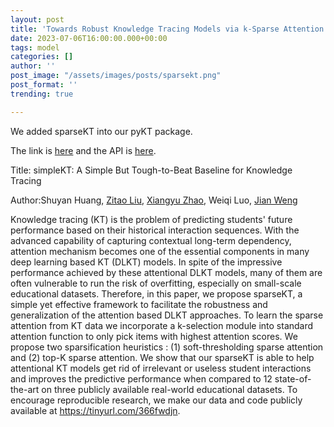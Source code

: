 ```yaml
---
layout: post
title: 'Towards Robust Knowledge Tracing Models via k-Sparse Attention'
date: 2023-07-06T16:00:00.000+00:00
tags: model
categories: []
author: ''
post_image: "/assets/images/posts/sparsekt.png"
post_format: ''
trending: true

---
```

We added sparseKT into our pyKT package.

The link is [here](https://pykt-toolkit.readthedocs.io/en/latest/models.html#sparsekt) and the API is [here](https://pykt-toolkit.readthedocs.io/en/latest/pykt.models.html#module-pykt.models.sparsekt).

<!-- Original paper can be found at [Huang, Shuyan, et al. "Towards Robust Knowledge Tracing Models via k-Sparse Attention."] -->

Title: simpleKT: A Simple But Tough-to-Beat Baseline for Knowledge Tracing

Author:Shuyan Huang, [Zitao Liu](https://scholar.google.com/citations?user=rRTzNm0AAAAJ&hl=en&oi=sra), [Xiangyu Zhao](https://scholar.google.com/citations?user=Nkm9r2IAAAAJ&hl=en&oi=ao), Weiqi Luo, [Jian Weng](https://scholar.google.com/citations?user=7xRkSZAAAAAJ&hl=en&oi=ao)

Knowledge tracing (KT) is the problem of predicting students' future performance based on their historical interaction sequences. With the advanced capability of capturing contextual long-term dependency, attention mechanism becomes one of the essential components in many deep learning based KT (DLKT) models. In spite of the impressive performance achieved by these attentional DLKT models, many of them are often vulnerable to run the risk of overfitting, especially on small-scale educational datasets. Therefore, in this paper, we propose sparseKT, a simple yet effective framework to facilitate the robustness and generalization of the attention based DLKT approaches. To learn the sparse attention from KT data we incorporate a k-selection module into standard attention function to only pick items with highest attention scores. We propose two sparsification heuristics : (1) soft-thresholding sparse attention and (2) top-K sparse attention. We show that our sparseKT is able to help attentional KT models get rid of irrelevant or useless student interactions and improves the predictive performance when compared to 12 state-of-the-art on three publicly available real-world educational datasets. To encourage reproducible research, we make our data and code publicly available at https://tinyurl.com/366fwdjn.

